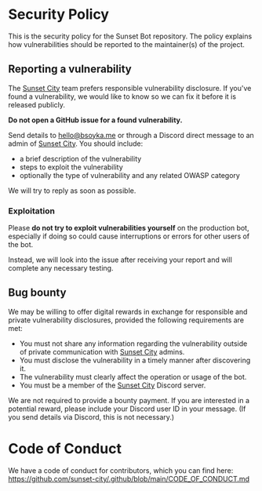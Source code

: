 # Security Policy

This is the security policy for the Sunset Bot repository. The policy explains
how vulnerabilities should be reported to the maintainer(s) of the project.

## Reporting a vulnerability

The [Sunset City](https://discord.gg/fFPEFYUnVp) team prefers responsible
vulnerability disclosure. If you've found a vulnerability, we would like to know
so we can fix it before it is released publicly.

**Do not open a GitHub issue for a found vulnerability.**

Send details to hello@bsoyka.me or through a Discord direct message to an admin
of [Sunset City](https://discord.gg/fFPEFYUnVp). You should include:

* a brief description of the vulnerability
* steps to exploit the vulnerability
* optionally the type of vulnerability and any related OWASP category

We will try to reply as soon as possible.

### Exploitation

Please **do not try to exploit vulnerabilities yourself** on the production bot,
especially if doing so could cause interruptions or errors for other users of
the bot.

Instead, we will look into the issue after receiving your report and will
complete any necessary testing.

## Bug bounty

We may be willing to offer digital rewards in exchange for responsible and
private vulnerability disclosures, provided the following requirements are met:

* You must not share any information regarding the vulnerability outside of
  private communication with [Sunset City](https://discord.gg/fFPEFYUnVp)
  admins.
* You must disclose the vulnerability in a timely manner after discovering it.
* The vulnerability must clearly affect the operation or usage of the bot.
* You must be a member of the [Sunset City](https://discord.gg/fFPEFYUnVp)
  Discord server.

We are not required to provide a bounty payment. If you are interested in a
potential reward, please include your Discord user ID in your message. (If you
send details via Discord, this is not necessary.)

# Code of Conduct

We have a code of conduct for contributors, which you can find here:
https://github.com/sunset-city/.github/blob/main/CODE_OF_CONDUCT.md
